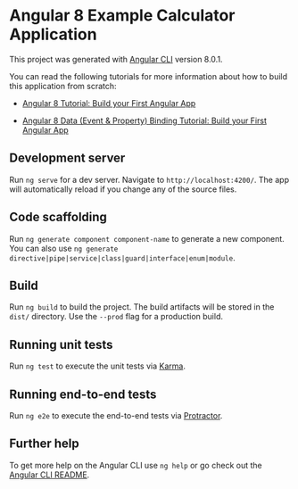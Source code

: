 # Angular 8 Example Calculator Application

This project was generated with [Angular CLI](https://github.com/angular/angular-cli) version 8.0.1.

You can read the following tutorials for more information about how to build this application from scratch:

- [Angular 8 Tutorial: Build your First Angular App](https://www.techiediaries.com/angular-8-tutorial-build-first-angular-calculator-app)

- [Angular 8 Data (Event & Property) Binding Tutorial: Build your First Angular App](https://www.techiediaries.com/angular-data-event-property-binding)


## Development server

Run `ng serve` for a dev server. Navigate to `http://localhost:4200/`. The app will automatically reload if you change any of the source files.

## Code scaffolding

Run `ng generate component component-name` to generate a new component. You can also use `ng generate directive|pipe|service|class|guard|interface|enum|module`.

## Build

Run `ng build` to build the project. The build artifacts will be stored in the `dist/` directory. Use the `--prod` flag for a production build.

## Running unit tests

Run `ng test` to execute the unit tests via [Karma](https://karma-runner.github.io).

## Running end-to-end tests

Run `ng e2e` to execute the end-to-end tests via [Protractor](http://www.protractortest.org/).

## Further help

To get more help on the Angular CLI use `ng help` or go check out the [Angular CLI README](https://github.com/angular/angular-cli/blob/master/README.md).
